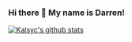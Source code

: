 ### Hi there 👋 My name is Darren!

[![Kalsyc's github stats](https://github-readme-stats.vercel.app/api?username=kalsyc&count_private=true&show_icons=true&theme=radical)](https://github.com/anuraghazra/github-readme-stats)

<!--
**Kalsyc/kalsyc** is a ✨ _special_ ✨ repository because its `README.md` (this file) appears on your GitHub profile.

Here are some ideas to get you started:

- 🔭 I’m currently working on ...
- 🌱 I’m currently learning ...
- 👯 I’m looking to collaborate on ...
- 🤔 I’m looking for help with ...
- 💬 Ask me about ...
- 📫 How to reach me: ...
- 😄 Pronouns: ...
- ⚡ Fun fact: ...
-->
